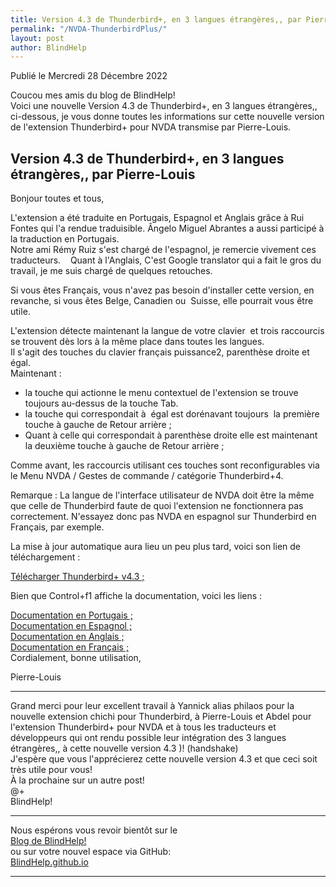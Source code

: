 ```yaml
---
title: Version 4.3 de Thunderbird+, en 3 langues étrangères,, par Pierre-Louis
permalink: "/NVDA-ThunderbirdPlus/"
layout: post
author: BlindHelp
---
```


<footer>Publié le Mercredi 28 Décembre 2022</footer>

Coucou mes amis du blog de BlindHelp!    
Voici une nouvelle Version 4.3 de Thunderbird+, en 3 langues étrangères,, ci-dessous, je vous donne toutes les informations sur cette nouvelle version de l'extension Thunderbird+ pour NVDA transmise par Pierre-Louis.    

## Version 4.3 de Thunderbird+, en 3 langues étrangères,, par Pierre-Louis

Bonjour toutes et tous,    

L'extension a été traduite en Portugais, Espagnol et Anglais grâce à Rui Fontes qui l'a rendue traduisible. Ângelo Miguel Abrantes a aussi participé à la traduction en Portugais.    
Notre ami Rémy Ruiz s'est chargé de l'espagnol, je remercie vivement ces traducteurs.    Quant à l'Anglais, C'est Google translator qui a fait le gros du travail, je me suis chargé de quelques retouches.    

Si vous êtes Français, vous n'avez pas besoin d'installer cette version, en revanche, si vous êtes Belge, Canadien ou  Suisse, elle pourrait vous être utile.    

L'extension détecte maintenant la langue de votre clavier  et trois raccourcis se trouvent dès lors à la même place dans toutes les langues.    
Il s'agit des touches du clavier français puissance2, parenthèse droite et égal.    
Maintenant :    


* la touche qui actionne le menu contextuel de l'extension se trouve toujours au-dessus de la touche Tab.
* la touche qui correspondait à  égal est dorénavant toujours  la première touche à gauche de Retour arrière ;
* Quant à celle qui correspondait à parenthèse droite elle est maintenant la deuxième touche à gauche de Retour arrière ;


Comme avant, les raccourcis utilisant ces touches sont reconfigurables via le Menu NVDA / Gestes de commande / catégorie Thunderbird+4.    

Remarque : La langue de l'interface utilisateur de NVDA doit être la même que celle de Thunderbird faute de quoi l'extension ne fonctionnera pas correctement. N'essayez donc pas NVDA en espagnol sur Thunderbird en Français, par exemple.    

La mise à jour automatique aura lieu un peu plus tard, voici son lien de téléchargement :    

[Télécharger Thunderbird+ v4.3 ;](http://www.rptools.org/?p=8610)


Bien que Control+f1 affiche la documentation, voici les liens :    

[Documentation en Portugais ;](http://www.rptools.org/Outils-DV/NVDA-ThunderbirdPlus-pt.html)    
[Documentation en Espagnol ;](http://www.rptools.org/Outils-DV/NVDA-ThunderbirdPlus-es.html)    
[Documentation en Anglais ;](http://www.rptools.org/Outils-DV/NVDA-ThunderbirdPlus-en.html)    
[Documentation en Français ;](http://www.rptools.org/Outils-DV/NVDA-ThunderbirdPlus.html)    
Cordialement, bonne utilisation,    

Pierre-Louis    

---

Grand merci pour leur excellent travail à Yannick alias philaos pour la nouvelle extension chichi pour Thunderbird, à Pierre-Louis et Abdel pour l'extension Thunderbird+ pour NVDA et à tous les traducteurs et développeurs qui ont rendu possible leur intégration des 3 langues étrangères,, à cette nouvelle version 4.3 )! (handshake)    
J'espère que vous l'apprécierez cette nouvelle version 4.3 et que ceci  soit très utile pour vous!    
À la prochaine sur un autre post!     
@+    
BlindHelp!    

---

Nous espérons vous revoir bientôt sur le      
[Blog de BlindHelp!](http://blindhelp.blogspot.fr/)                    
ou sur  votre nouvel espace via GitHub:                     
[BlindHelp.github.io](https://blindhelp.github.io)                    

---
